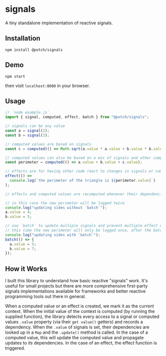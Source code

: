 # signals

A tiny standalone implementation of reactive signals.

## Installation

```
npm install @potch/signals
```

## Demo

```
npm start
```

then visit `localhost:8080` in your browser.

## Usage

```js
// `node example.js`
import { signal, computed, effect, batch } from "@potch/signals";

// signals can be any value
const a = signal(2);
const b = signal(3);

// computed values are based on signals
const c = computed(() => Math.sqrt(a.value * a.value + b.value * b.value));

// computed values can also be based on a mix of signals and other computed values
const perimeter = computed(() => a.value + b.value + c.value);

// effects are for having other code react to changes in signals or computed values
effect(() =>
  console.log(`the perimeter of the triangle is ${perimeter.value}`)
);

// effects and computed values are recomputed whenever their dependencies change

// in this case the new perimeter will be logged twice
console.log("updating sides without `batch`");
a.value = 4;
b.value = 5;

// use `batch` to update multiple signals and prevent multiple effect updates
// this time the new perimeter will only be logged once, after the batch is complete
console.log("updating sides with `batch`");
batch(() => {
  a.value = 5;
  b.value = 7;
});
```

## How it Works

I built this library to understand how basic reactive "signals" work. It's useful for small projects but there are more comprehensive first-party signals implementations available for frameworks and better reactive programming tools out there in general.

When a computed value or an effect is created, we mark it as the current context. When the initial value of the context is computed (by running the supplied function), the library detects every access to a signal or computed values `.value` property (via their `get value()` getters) and records a dependency. When the `.value` of signals is set, their dependencies are looked up in a `Map` and the `.update()` method is called. In the case of a computed value, this will update the computed value and propagate updates to _its_ dependencies. In the case of an effect, the effect function is triggered.
